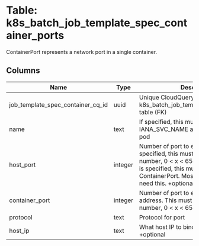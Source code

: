 
# Table: k8s_batch_job_template_spec_container_ports
ContainerPort represents a network port in a single container.
## Columns
| Name        | Type           | Description  |
| ------------- | ------------- | -----  |
|job_template_spec_container_cq_id|uuid|Unique CloudQuery ID of k8s_batch_job_template_spec_containers table (FK)|
|name|text|If specified, this must be an IANA_SVC_NAME and unique within the pod|
|host_port|integer|Number of port to expose on the host. If specified, this must be a valid port number, 0 < x < 65536. If HostNetwork is specified, this must match ContainerPort. Most containers do not need this. +optional|
|container_port|integer|Number of port to expose on the pod's IP address. This must be a valid port number, 0 < x < 65536.|
|protocol|text|Protocol for port|
|host_ip|text|What host IP to bind the external port to. +optional|
